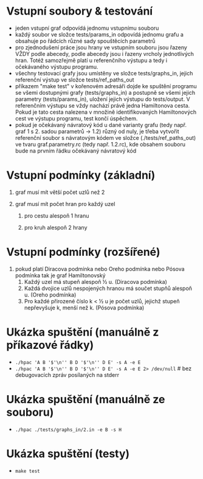 # Vstupní soubory & testování

- jeden vstupní graf odpovídá jednomu vstupnímu souboru
- každý soubor ve složce tests/params_in odpovídá jednomu grafu a obsahuje po řádcích různé sady spouštěcích parametrů
- pro zjednodušení práce jsou hrany ve vstupním souboru jsou řazeny VŽDY podle abecedy, podle abecedy jsou i řazeny vrcholy jednotlivých hran. Totéž samozřejmě platí u referenčního výstupu a tedy i očekávaného výstupu programu.
- všechny testovací grafy jsou umístěny ve složce tests/graphs_in, jejich referenční výstup ve složce tests/ref_paths_out
- příkazem "make test" v kořenovém adresáři dojde ke spuštění programu se všemi dostupnými grafy (tests/graphs_in) a postupně se všemi jejich parametry (tests/params_in), uložení jejich výstupu do tests/output. V referenčním výstupu se vždy nachází právě jedna Hamiltonova cesta. Pokud je tato cesta nalezena v množině identifikovaných Hamiltonových cest ve výstupu programu, test končí úspěchem.
- pokud je očekávaný návratový kód u dané varianty grafu (tedy např. graf 1 s 2. sadou parametrů -> 1.2) různý od nuly, je třeba vytvořit referenční soubor s návratovým kódem ve složce (./tests/ref_paths_out) ve tvaru graf.parametry.rc (tedy např. 1.2.rc), kde obsahem souboru bude na prvním řádku očekávaný návratový kód

# Vstupní podmínky (základní)

1. graf musí mít větší počet uzlů než 2

2. graf musí mít počet hran pro každý uzel

      1. pro cestu alespoň 1 hranu

      2. pro kruh alespoň 2 hrany

# Vstupní podmínky (rozšířené)

1. pokud platí Diracova podmínka nebo Oreho podmínka nebo Pósova podmínka tak je graf Hamiltonovský
      1. Každý uzel má stupeň alespoň ½ u. (Diracova podmínka)
      2. Každá dvojice uzlů nespojených hranou má součet stupňů alespoň u. (Oreho podmínka)
      3.  Pro každé přirozené číslo k < ½ u je počet uzlů, jejichž stupeň nepřevyšuje k, menší než k. (Pósova podmínka)
      
# Ukázka spuštění (manuálně z příkazové řádky)

- `./hpac 'A B '$'\n'' B D '$'\n'' D E' -s A -e E`
- `./hpac 'A B '$'\n'' B D '$'\n'' D E' -s A -e E 2> /dev/null` # bez debugovacích zpráv posílaných na stderr

# Ukázka spuštění (manuálně ze souboru)

- `./hpac ./tests/graphs_in/2.in -e B -s H`

# Ukázka spuštění (testy)

 - `make test`

